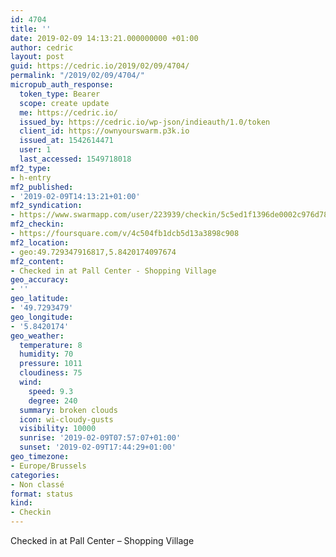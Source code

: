```yaml
---
id: 4704
title: ''
date: 2019-02-09 14:13:21.000000000 +01:00
author: cedric
layout: post
guid: https://cedric.io/2019/02/09/4704/
permalink: "/2019/02/09/4704/"
micropub_auth_response:
  token_type: Bearer
  scope: create update
  me: https://cedric.io/
  issued_by: https://cedric.io/wp-json/indieauth/1.0/token
  client_id: https://ownyourswarm.p3k.io
  issued_at: 1542614471
  user: 1
  last_accessed: 1549718018
mf2_type:
- h-entry
mf2_published:
- '2019-02-09T14:13:21+01:00'
mf2_syndication:
- https://www.swarmapp.com/user/223939/checkin/5c5ed1f1396de0002c976d78
mf2_checkin:
- https://foursquare.com/v/4c504fb1dcb5d13a3898c908
mf2_location:
- geo:49.729347916817,5.8420174097674
mf2_content:
- Checked in at Pall Center - Shopping Village
geo_accuracy:
- ''
geo_latitude:
- '49.7293479'
geo_longitude:
- '5.8420174'
geo_weather:
  temperature: 8
  humidity: 70
  pressure: 1011
  cloudiness: 75
  wind:
    speed: 9.3
    degree: 240
  summary: broken clouds
  icon: wi-cloudy-gusts
  visibility: 10000
  sunrise: '2019-02-09T07:57:07+01:00'
  sunset: '2019-02-09T17:44:29+01:00'
geo_timezone:
- Europe/Brussels
categories:
- Non classé
format: status
kind:
- Checkin
---
```

Checked in at Pall Center &#8211; Shopping Village